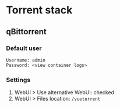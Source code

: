 # Torrent stack

## qBittorrent

### Default user

```
Username: admin
Password: <view container logs>
```

### Settings

1. WebUI > Use alternative WebUI: checked
2. WebUI > Files location: `/vuetorrent`
